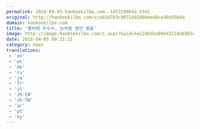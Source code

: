```yaml
---
permalink: 2018-04-05-hankookilbo.com--1453298642.html
original: http://hankookilbo.com/v/a82d7b3c9071491894eed4ce48e55bda
domain: hankookilbo.com
title: '봄비에 우수수, 눈처럼 쌓인 벚꽃'
image: http://image.hankookilbo.com/i.aspx?Guid=5a1246d1e89e43118ab983c74d2a286b&Month=201804&size=980
date: 2018-04-05 00:31:21
category: news
translations: 
 - 'en'
 - 'es'
 - 'de'
 - 'ru'
 - 'ja'
 - 'fr'
 - 'it'
 - 'zh-CN'
 - 'zh-TW'
 - 'ar'
 - 'pt'
 - 'hy'
---
```


